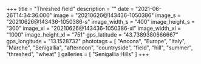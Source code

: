 +++
title = "Threshed field"
description = ""
date = "2021-06-26T14:34:36.000"
image = "20210626@143436-1050386"
image_s = "20210626@143436-1050386-s"
image_width_s = "400"
image_height_s = "300"
image_xl = "20210626@143436-1050386-xl"
image_width_xl = "1000"
image_height_xl = "751"
gps_latitude = "43.7389380666667"
gps_longitude = "13.1528732"
phototags = [ "Ancona", "Europe", "Italy", "Marche", "Senigallia", "afternoon", "countryside", "field", "hill", "summer", "threshed", "wheat" ]
galleries = [ "Senigallia Hills" ]
+++
